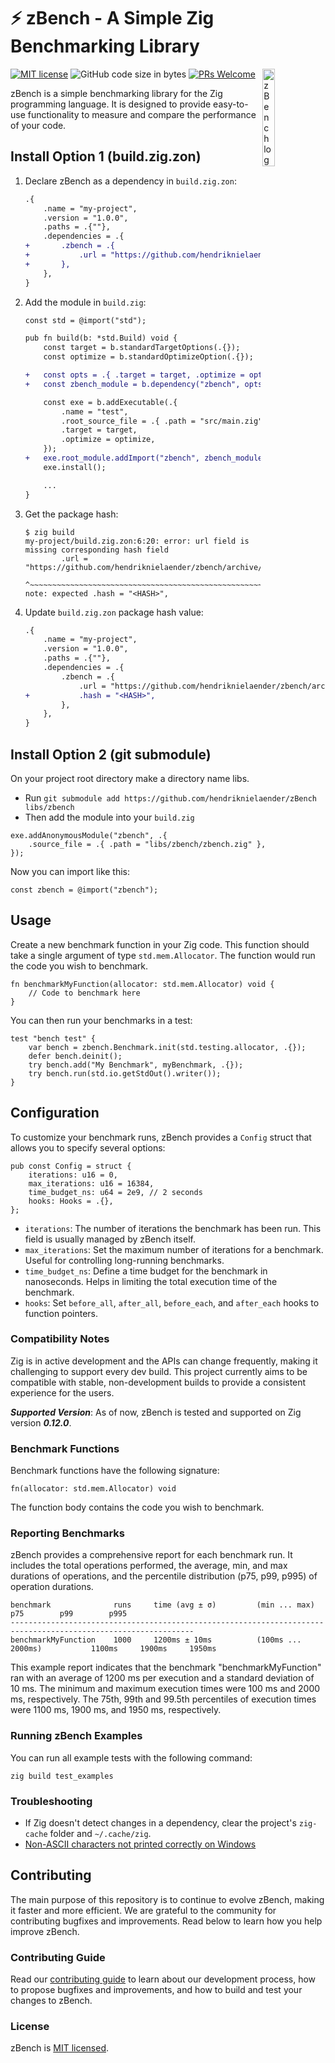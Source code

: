 # ⚡ zBench - A Simple Zig Benchmarking Library

[![MIT license](https://img.shields.io/badge/license-MIT-blue.svg)](https://github.com/hendriknielaender/zbench/blob/HEAD/LICENSE)
![GitHub code size in bytes](https://img.shields.io/github/languages/code-size/hendriknielaender/zbench)
[![PRs Welcome](https://img.shields.io/badge/PRs-welcome-brightgreen.svg)](https://github.com/hendriknielaender/zbench/blob/HEAD/CONTRIBUTING.md)
<img src="logo.png" alt="zBench logo" align="right" width="20%"/>

zBench is a simple benchmarking library for the Zig programming language. It is designed to provide easy-to-use functionality to measure and compare the performance of your code.

## Install Option 1 (build.zig.zon)

1. Declare zBench as a dependency in `build.zig.zon`:

   ```diff
   .{
       .name = "my-project",
       .version = "1.0.0",
       .paths = .{""},
       .dependencies = .{
   +       .zbench = .{
   +           .url = "https://github.com/hendriknielaender/zbench/archive/<COMMIT>.tar.gz",
   +       },
       },
   }
   ```

2. Add the module in `build.zig`:

   ```diff
   const std = @import("std");

   pub fn build(b: *std.Build) void {
       const target = b.standardTargetOptions(.{});
       const optimize = b.standardOptimizeOption(.{});

   +   const opts = .{ .target = target, .optimize = optimize };
   +   const zbench_module = b.dependency("zbench", opts).module("zbench");

       const exe = b.addExecutable(.{
           .name = "test",
           .root_source_file = .{ .path = "src/main.zig" },
           .target = target,
           .optimize = optimize,
       });
   +   exe.root_module.addImport("zbench", zbench_module);
       exe.install();

       ...
   }
   ```

3. Get the package hash:

   ```shell
   $ zig build
   my-project/build.zig.zon:6:20: error: url field is missing corresponding hash field
           .url = "https://github.com/hendriknielaender/zbench/archive/<COMMIT>.tar.gz",
                  ^~~~~~~~~~~~~~~~~~~~~~~~~~~~~~~~~~~~~~~~~~~~~~~~~~~~~~~~~~~~
   note: expected .hash = "<HASH>",
   ```

4. Update `build.zig.zon` package hash value:

   ```diff
   .{
       .name = "my-project",
       .version = "1.0.0",
       .paths = .{""},
       .dependencies = .{
           .zbench = .{
               .url = "https://github.com/hendriknielaender/zbench/archive/<COMMIT>.tar.gz",
   +           .hash = "<HASH>",
           },
       },
   }
   ```

## Install Option 2 (git submodule)

On your project root directory make a directory name libs.

- Run `git submodule add https://github.com/hendriknielaender/zBench libs/zbench`
- Then add the module into your `build.zig`

```zig
exe.addAnonymousModule("zbench", .{
    .source_file = .{ .path = "libs/zbench/zbench.zig" },
});
```

Now you can import like this:

```zig
const zbench = @import("zbench");
```

## Usage

Create a new benchmark function in your Zig code. This function should take a single argument of type `std.mem.Allocator`. The function would run the code you wish to benchmark.

```zig
fn benchmarkMyFunction(allocator: std.mem.Allocator) void {
    // Code to benchmark here
}
```

You can then run your benchmarks in a test:

```zig
test "bench test" {
    var bench = zbench.Benchmark.init(std.testing.allocator, .{});
    defer bench.deinit();
    try bench.add("My Benchmark", myBenchmark, .{});
    try bench.run(std.io.getStdOut().writer());
}
```

## Configuration

To customize your benchmark runs, zBench provides a `Config` struct that allows you to specify several options:

```zig
pub const Config = struct {
    iterations: u16 = 0,
    max_iterations: u16 = 16384,
    time_budget_ns: u64 = 2e9, // 2 seconds
    hooks: Hooks = .{},
};
```

- `iterations`: The number of iterations the benchmark has been run. This field is usually managed by zBench itself.
- `max_iterations`: Set the maximum number of iterations for a benchmark. Useful for controlling long-running benchmarks.
- `time_budget_ns`: Define a time budget for the benchmark in nanoseconds. Helps in limiting the total execution time of the benchmark.
- `hooks`: Set `before_all`, `after_all`, `before_each`, and `after_each` hooks to function pointers.

### Compatibility Notes

Zig is in active development and the APIs can change frequently, making it challenging to support every dev build. This project currently aims to be compatible with stable, non-development builds to provide a consistent experience for the users.

**_Supported Version_**: As of now, zBench is tested and supported on Zig version **_0.12.0_**.

### Benchmark Functions

Benchmark functions have the following signature:

```zig
fn(allocator: std.mem.Allocator) void
```

The function body contains the code you wish to benchmark.

### Reporting Benchmarks

zBench provides a comprehensive report for each benchmark run. It includes the total operations performed, the average, min, and max durations of operations, and the percentile distribution (p75, p99, p995) of operation durations.

```shell
benchmark              runs     time (avg ± σ)         (min ... max)                p75        p99        p995
---------------------------------------------------------------------------------------------------------------
benchmarkMyFunction    1000     1200ms ± 10ms          (100ms ... 2000ms)           1100ms     1900ms     1950ms
```

This example report indicates that the benchmark "benchmarkMyFunction" ran with an average of 1200 ms per execution and a standard deviation of 10 ms.
The minimum and maximum execution times were 100 ms and 2000 ms, respectively. The 75th, 99th and 99.5th percentiles of execution times were 1100 ms, 1900 ms, and 1950 ms, respectively.

### Running zBench Examples

You can run all example tests with the following command:

```shell
zig build test_examples
```

### Troubleshooting

- If Zig doesn't detect changes in a dependency, clear the project's `zig-cache` folder and `~/.cache/zig`.
- [Non-ASCII characters not printed correctly on Windows](docs/advanced.md)

## Contributing

The main purpose of this repository is to continue to evolve zBench, making it faster and more efficient. We are grateful to the community for contributing bugfixes and improvements. Read below to learn how you help improve zBench.

### Contributing Guide

Read our [contributing guide](CONTRIBUTING.md) to learn about our development process, how to propose bugfixes and improvements, and how to build and test your changes to zBench.

### License

zBench is [MIT licensed](./LICENSE).
